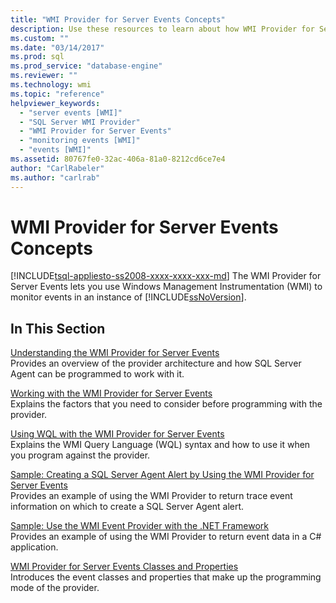 ```yaml
---
title: "WMI Provider for Server Events Concepts"
description: Use these resources to learn about how WMI Provider for Server Events uses Windows Management Instrumentation to monitor events in an instance of SQL Server.
ms.custom: ""
ms.date: "03/14/2017"
ms.prod: sql
ms.prod_service: "database-engine"
ms.reviewer: ""
ms.technology: wmi
ms.topic: "reference"
helpviewer_keywords: 
  - "server events [WMI]"
  - "SQL Server WMI Provider"
  - "WMI Provider for Server Events"
  - "monitoring events [WMI]"
  - "events [WMI]"
ms.assetid: 80767fe0-32ac-406a-81a0-8212cd6ce7e4
author: "CarlRabeler"
ms.author: "carlrab"
---
```

# WMI Provider for Server Events Concepts
[!INCLUDE[tsql-appliesto-ss2008-xxxx-xxxx-xxx-md](../../includes/tsql-appliesto-ss2008-xxxx-xxxx-xxx-md.md)]
  The WMI Provider for Server Events lets you use Windows Management Instrumentation (WMI) to monitor events in an instance of [!INCLUDE[ssNoVersion](../../includes/ssnoversion-md.md)].  
  
## In This Section  
 [Understanding the WMI Provider for Server Events](../../relational-databases/wmi-provider-server-events/understanding-the-wmi-provider-for-server-events.md)  
 Provides an overview of the provider architecture and how SQL Server Agent can be programmed to work with it.  
  
 [Working with the WMI Provider for Server Events](../../relational-databases/wmi-provider-server-events/working-with-the-wmi-provider-for-server-events.md)  
 Explains the factors that you need to consider before programming with the provider.  
  
 [Using WQL with the WMI Provider for Server Events](../../relational-databases/wmi-provider-server-events/using-wql-with-the-wmi-provider-for-server-events.md)  
 Explains the WMI Query Language (WQL) syntax and how to use it when you program against the provider.  
  
 [Sample: Creating a SQL Server Agent Alert by Using the WMI Provider for Server Events](../../relational-databases/wmi-provider-server-events/sample-creating-a-sql-server-agent-alert-with-the-wmi-provider.md)  
 Provides an example of using the WMI Provider to return trace event information on which to create a SQL Server Agent alert.  
  
 [Sample: Use the WMI Event Provider with the .NET Framework](../../relational-databases/wmi-provider-server-events/sample-using-the-wmi-event-provider-with-the-net-framework.md)  
 Provides an example of using the WMI Provider to return event data in a C# application.  
  
 [WMI Provider for Server Events Classes and Properties](../../relational-databases/wmi-provider-server-events/wmi-provider-for-server-events-classes-and-properties.md)  
 Introduces the event classes and properties that make up the programming mode of the provider.  
  
  

